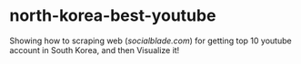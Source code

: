 # north-korea-best-youtube

Showing how to scraping web (_socialblade.com_) for
getting top 10 youtube account in South Korea,
and then Visualize it!
